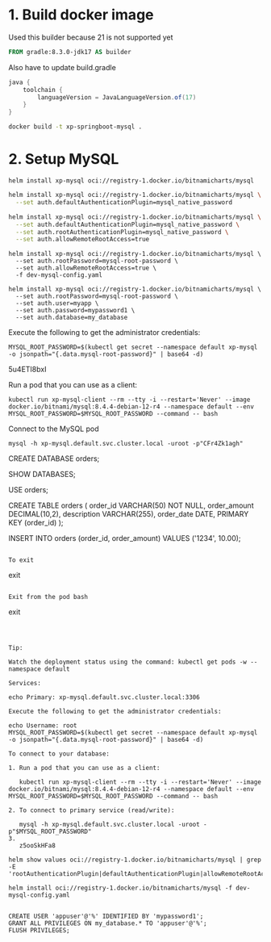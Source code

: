 # 1. Build docker image

Used this builder because 21 is not supported yet

```dockerfile
FROM gradle:8.3.0-jdk17 AS builder
```

Also have to update build.gradle

```groovy
java {
    toolchain {
        languageVersion = JavaLanguageVersion.of(17)
    }
}
```

```sh
docker build -t xp-springboot-mysql .
```

# 2. Setup MySQL

```
helm install xp-mysql oci://registry-1.docker.io/bitnamicharts/mysql
```

```sh
helm install xp-mysql oci://registry-1.docker.io/bitnamicharts/mysql \
  --set auth.defaultAuthenticationPlugin=mysql_native_password
```

```sh
helm install xp-mysql oci://registry-1.docker.io/bitnamicharts/mysql \
  --set auth.defaultAuthenticationPlugin=mysql_native_password \
  --set auth.rootAuthenticationPlugin=mysql_native_password \
  --set auth.allowRemoteRootAccess=true
```

```
helm install xp-mysql oci://registry-1.docker.io/bitnamicharts/mysql \
  --set auth.rootPassword=mysql-root-password \
  --set auth.allowRemoteRootAccess=true \
  -f dev-mysql-config.yaml
```

```
helm install xp-mysql oci://registry-1.docker.io/bitnamicharts/mysql \
  --set auth.rootPassword=mysql-root-password \
  --set auth.user=myapp \
  --set auth.password=mypassword1 \
  --set auth.database=my_database
```

Execute the following to get the administrator credentials:

```
MYSQL_ROOT_PASSWORD=$(kubectl get secret --namespace default xp-mysql -o jsonpath="{.data.mysql-root-password}" | base64 -d)
```

5u4ETI8bxI

Run a pod that you can use as a client:

```
kubectl run xp-mysql-client --rm --tty -i --restart='Never' --image  docker.io/bitnami/mysql:8.4.4-debian-12-r4 --namespace default --env MYSQL_ROOT_PASSWORD=$MYSQL_ROOT_PASSWORD --command -- bash
```

Connect to the MySQL pod

```
mysql -h xp-mysql.default.svc.cluster.local -uroot -p"CFr4Zk1agh"
```

CREATE DATABASE orders;

SHOW DATABASES;

USE orders;

CREATE TABLE orders (
    order_id      VARCHAR(50)     NOT NULL,
    order_amount  DECIMAL(10,2),
    description   VARCHAR(255),
    order_date    DATE,
    PRIMARY KEY (order_id)
);

INSERT INTO orders (order_id, order_amount) VALUES ('1234', 10.00);
```

To exit

```
exit
```

Exit from the pod bash

```
exit
```



Tip:

Watch the deployment status using the command: kubectl get pods -w --namespace default

Services:

echo Primary: xp-mysql.default.svc.cluster.local:3306

Execute the following to get the administrator credentials:

echo Username: root
MYSQL_ROOT_PASSWORD=$(kubectl get secret --namespace default xp-mysql -o jsonpath="{.data.mysql-root-password}" | base64 -d)

To connect to your database:

1. Run a pod that you can use as a client:

   kubectl run xp-mysql-client --rm --tty -i --restart='Never' --image  docker.io/bitnami/mysql:8.4.4-debian-12-r4 --namespace default --env MYSQL_ROOT_PASSWORD=$MYSQL_ROOT_PASSWORD --command -- bash

2. To connect to primary service (read/write):

   mysql -h xp-mysql.default.svc.cluster.local -uroot -p"$MYSQL_ROOT_PASSWORD"
3. 
   z5ooSkHFa8

helm show values oci://registry-1.docker.io/bitnamicharts/mysql | grep -E 'rootAuthenticationPlugin|defaultAuthenticationPlugin|allowRemoteRootAccess'

helm install oci://registry-1.docker.io/bitnamicharts/mysql -f dev-mysql-config.yaml


CREATE USER 'appuser'@'%' IDENTIFIED BY 'mypassword1';
GRANT ALL PRIVILEGES ON my_database.* TO 'appuser'@'%';
FLUSH PRIVILEGES;

